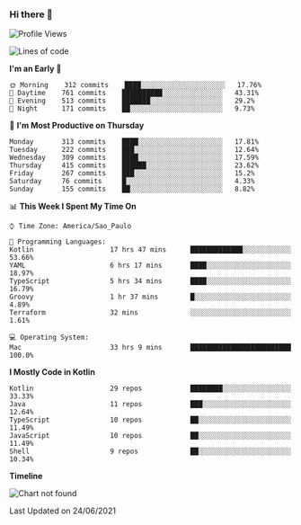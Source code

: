### Hi there 👋

<!--
**fernandonogueira/fernandonogueira** is a ✨ _special_ ✨ repository because its `README.md` (this file) appears on your GitHub profile.

Here are some ideas to get you started:

- 🔭 I’m currently working on ...
- 🌱 I’m currently learning ...
- 👯 I’m looking to collaborate on ...
- 🤔 I’m looking for help with ...
- 💬 Ask me about ...
- 📫 How to reach me: ...
- 😄 Pronouns: ...
- ⚡ Fun fact: ...
-->

<!--START_SECTION:waka-->
![Profile Views](http://img.shields.io/badge/Profile%20Views-3-blue)

![Lines of code](https://img.shields.io/badge/From%20Hello%20World%20I%27ve%20Written-568027%20lines%20of%20code-blue)

**I'm an Early 🐤** 

```text
🌞 Morning    312 commits    ████░░░░░░░░░░░░░░░░░░░░░   17.76% 
🌆 Daytime    761 commits    ██████████░░░░░░░░░░░░░░░   43.31% 
🌃 Evening    513 commits    ███████░░░░░░░░░░░░░░░░░░   29.2% 
🌙 Night      171 commits    ██░░░░░░░░░░░░░░░░░░░░░░░   9.73%

```
📅 **I'm Most Productive on Thursday** 

```text
Monday       313 commits    ████░░░░░░░░░░░░░░░░░░░░░   17.81% 
Tuesday      222 commits    ███░░░░░░░░░░░░░░░░░░░░░░   12.64% 
Wednesday    309 commits    ████░░░░░░░░░░░░░░░░░░░░░   17.59% 
Thursday     415 commits    ██████░░░░░░░░░░░░░░░░░░░   23.62% 
Friday       267 commits    ███░░░░░░░░░░░░░░░░░░░░░░   15.2% 
Saturday     76 commits     █░░░░░░░░░░░░░░░░░░░░░░░░   4.33% 
Sunday       155 commits    ██░░░░░░░░░░░░░░░░░░░░░░░   8.82%

```


📊 **This Week I Spent My Time On** 

```text
⌚︎ Time Zone: America/Sao_Paulo

💬 Programming Languages: 
Kotlin                   17 hrs 47 mins      █████████████░░░░░░░░░░░░   53.66% 
YAML                     6 hrs 17 mins       ████░░░░░░░░░░░░░░░░░░░░░   18.97% 
TypeScript               5 hrs 34 mins       ████░░░░░░░░░░░░░░░░░░░░░   16.79% 
Groovy                   1 hr 37 mins        █░░░░░░░░░░░░░░░░░░░░░░░░   4.89% 
Terraform                32 mins             ░░░░░░░░░░░░░░░░░░░░░░░░░   1.61%

💻 Operating System: 
Mac                      33 hrs 9 mins       █████████████████████████   100.0%

```

**I Mostly Code in Kotlin** 

```text
Kotlin                   29 repos            ████████░░░░░░░░░░░░░░░░░   33.33% 
Java                     11 repos            ███░░░░░░░░░░░░░░░░░░░░░░   12.64% 
TypeScript               10 repos            ██░░░░░░░░░░░░░░░░░░░░░░░   11.49% 
JavaScript               10 repos            ██░░░░░░░░░░░░░░░░░░░░░░░   11.49% 
Shell                    9 repos             ██░░░░░░░░░░░░░░░░░░░░░░░   10.34%

```


**Timeline**

![Chart not found](https://raw.githubusercontent.com/fernandonogueira/fernandonogueira/master/charts/bar_graph.png) 


 Last Updated on 24/06/2021
<!--END_SECTION:waka-->
